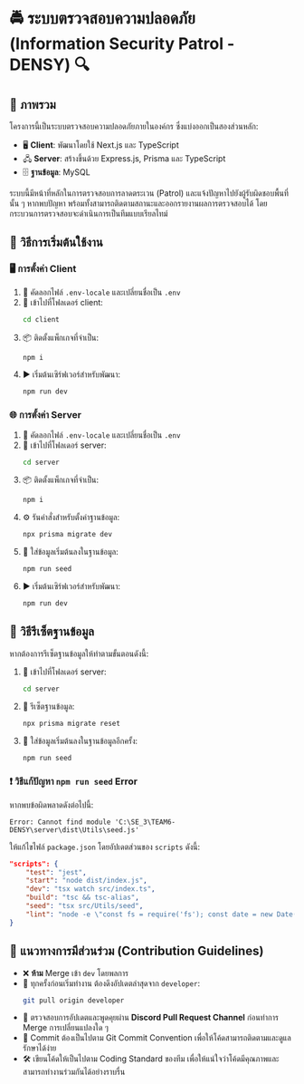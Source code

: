 # 🚔 ระบบตรวจสอบความปลอดภัย (Information Security Patrol - DENSY) 🔍

## 📌 ภาพรวม
โครงการนี้เป็นระบบตรวจสอบความปลอดภัยภายในองค์กร ซึ่งแบ่งออกเป็นสองส่วนหลัก:

- 🖥️ **Client**: พัฒนาโดยใช้ Next.js และ TypeScript
- 🖧 **Server**: สร้างขึ้นด้วย Express.js, Prisma และ TypeScript
- 🗄️ **ฐานข้อมูล**: MySQL

ระบบนี้มีหน้าที่หลักในการตรวจสอบการลาดตระเวน (Patrol) และแจ้งปัญหาไปยังผู้รับผิดชอบพื้นที่นั้น ๆ หากพบปัญหา พร้อมทั้งสามารถติดตามสถานะและออกรายงานผลการตรวจสอบได้ โดยกระบวนการตรวจสอบจะดำเนินการเป็นทีมแบบเรียลไทม์

## 🚀 วิธีการเริ่มต้นใช้งาน

### 🖥️ การตั้งค่า Client
1. 📂 คัดลอกไฟล์ `.env-locale` และเปลี่ยนชื่อเป็น `.env`
2. 🔧 เข้าไปที่โฟลเดอร์ client:
   ```sh
   cd client
   ```
3. 📦 ติดตั้งแพ็กเกจที่จำเป็น:
   ```sh
   npm i
   ```
4. ▶️ เริ่มต้นเซิร์ฟเวอร์สำหรับพัฒนา:
   ```sh
   npm run dev
   ```

### 🌐 การตั้งค่า Server
1. 📂 คัดลอกไฟล์ `.env-locale` และเปลี่ยนชื่อเป็น `.env`
2. 🔧 เข้าไปที่โฟลเดอร์ server:
   ```sh
   cd server
   ```
3. 📦 ติดตั้งแพ็กเกจที่จำเป็น:
   ```sh
   npm i
   ```
4. ⚙️ รันคำสั่งสำหรับตั้งค่าฐานข้อมูล:
   ```sh
   npx prisma migrate dev
   ```
5. 🌱 ใส่ข้อมูลเริ่มต้นลงในฐานข้อมูล:
   ```sh
   npm run seed
   ```
6. ▶️ เริ่มต้นเซิร์ฟเวอร์สำหรับพัฒนา:
   ```sh
   npm run dev
   ```

## 🔄 วิธีรีเซ็ตฐานข้อมูล
หากต้องการรีเซ็ตฐานข้อมูลให้ทำตามขั้นตอนดังนี้:

1. 🔧 เข้าไปที่โฟลเดอร์ server:
   ```sh
   cd server
   ```
2. 🔄 รีเซ็ตฐานข้อมูล:
   ```sh
   npx prisma migrate reset
   ```
3. 🌱 ใส่ข้อมูลเริ่มต้นลงในฐานข้อมูลอีกครั้ง:
   ```sh
   npm run seed
   ```

### ❗ วิธีแก้ปัญหา `npm run seed` Error
หากพบข้อผิดพลาดดังต่อไปนี้:
```
Error: Cannot find module 'C:\SE_3\TEAM6-DENSY\server\dist\Utils\seed.js'
```
ให้แก้ไขไฟล์ `package.json` โดยอัปเดตส่วนของ `scripts` ดังนี้:
```json
"scripts": {
    "test": "jest",
    "start": "node dist/index.js",
    "dev": "tsx watch src/index.ts",
    "build": "tsc && tsc-alias",
    "seed": "tsx src/Utils/seed",
    "lint": "node -e \"const fs = require('fs'); const date = new Date(); const dateString = date.toISOString().split('T')[0].replace(/-/g, '_'); const timeString = date.toTimeString().split(' ')[0].replace(/:/g, '_'); const fileName = `lintReports/lintReport_${dateString}_${timeString}.json`; fs.mkdirSync('lintReports', { recursive: true }); require('child_process').execSync(`eslint . --format json -o ${fileName}`);\" && tsx eslint-report.ts"
}
```

## 📜 แนวทางการมีส่วนร่วม (Contribution Guidelines)
- ❌ **ห้าม** Merge เข้า `dev` โดยพลการ
- 🔄 ทุกครั้งก่อนเริ่มทำงาน ต้องดึงอัปเดตล่าสุดจาก `developer`:
  ```sh
  git pull origin developer
  ```
- 💬 ตรวจสอบการอัปเดตและพูดคุยผ่าน **Discord Pull Request Channel** ก่อนทำการ Merge การเปลี่ยนแปลงใด ๆ
- 📝 Commit ต้องเป็นไปตาม Git Commit Convention เพื่อให้โค้ดสามารถติดตามและดูแลรักษาได้ง่าย
- 🛠️ เขียนโค้ดให้เป็นไปตาม Coding Standard ของทีม เพื่อให้แน่ใจว่าโค้ดมีคุณภาพและสามารถทำงานร่วมกันได้อย่างราบรื่น


